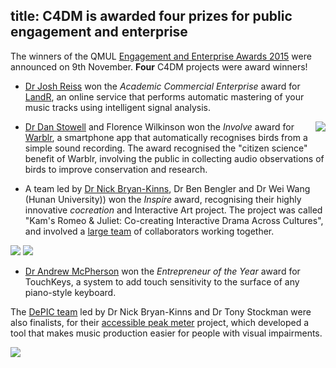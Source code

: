 title: C4DM is awarded four prizes for public engagement and enterprise
----------------------
The winners of the QMUL [Engagement and Enterprise Awards 2015](http://www.qmul.ac.uk/publicengagement/prizes/index.html) were announced on 9th November. **Four** C4DM projects were award winners!

* [Dr Josh Reiss](http://www.eecs.qmul.ac.uk/~josh/) won the *Academic Commercial Enterprise* award for [LandR](https://www.landr.com/), an online service that performs automatic mastering of your music tracks using intelligent signal analysis.

<img src="/news/images/awards15-warblr-ds.jpg" style="float: right; margin-min: 10px;" />

* [Dr Dan Stowell](http://mcld.co.uk/research) and Florence Wilkinson won the *Involve* award for [Warblr](http://warblr.net/), a smartphone app that automatically recognises birds from a simple sound recording. The award recognised the "citizen science" benefit of Warblr, involving the public in collecting audio observations of birds to improve conservation and research.

* A team led by [Dr Nick Bryan-Kinns](http://www.eecs.qmul.ac.uk/~nickbk/), Dr Ben Bengler and Dr Wei Wang (Hunan University)) won the *Inspire* award, recognising their highly innovative *cocreation* and Interactive Art project. The project was called "Kam's Romeo & Juliet: Co-creating Interactive Drama Across Cultures", and involved a [large team](https://twitter.com/nickbknickbk/status/663842572159332352) of collaborators working together.

<img src="/news/images/awards15-nbk-hunan-bb.jpg" />
<img src="/news/images/awards15-nbk-hunan-group.jpg" />

* [Dr Andrew McPherson](http://www.eecs.qmul.ac.uk/~andrewm/) won the *Entrepreneur of the Year* award for TouchKeys, a system to add touch sensitivity to the surface of any piano-style keyboard.

The [DePIC team](http://depic.eecs.qmul.ac.uk/) led by Dr Nick Bryan-Kinns and Dr Tony Stockman were also finalists, for their [accessible peak meter](http://depic.eecs.qmul.ac.uk/apm/) project, which developed a tool that makes music production easier for people with visual impairments.

<img src="/news/images/awards15-peak-meter.jpg" />
